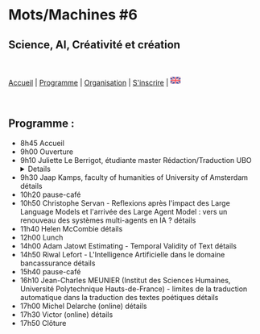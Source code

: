 # Mots/Machines #6 
## Science, AI, Créativité et création

<br>

[Accueil](https://motsmachines.github.io/2024/fr) | [Programme](https://motsmachines.github.io/2024/fr/program) | [Organisation](https://motsmachines.github.io/2024/fr/orga) | [S'inscrire](https://motsmachines.github.io/2024/fr/registration) | [<img src="EN.png" width="20">](https://motsmachines.github.io/2024/en/program)

<br>

## Programme :

- 8h45 Accueil
- 9h00 Ouverture
- 9h10 Juliette Le Berrigot, étudiante master Rédaction/Traduction UBO <details>
        aaaaaa
    </details>
- 9h30 Jaap Kamps, faculty of humanities of University of Amsterdam
          <details><summary> détails </summary>aaaaaa</details>
- 10h20 pause-café
- 10h50 Christophe Servan - Reflexions après l'impact des Large Language Models et l'arrivée des Large Agent Model : vers un renouveau des systèmes multi-agents en IA ?<details><summary> détails </summary>aaaaaa</details>
- 11h40 Helen McCombie <details><summary> détails </summary>
        aaaaaa
    </details>
- 12h00 Lunch
- 14h00 Adam Jatowt Estimating - Temporal Validity of Text <details><summary> détails </summary>
        aaaaaa
    </details>
- 14h50 Riwal Lefort - L'Intelligence Artificielle dans le domaine bancassurance <details><summary> détails </summary>
        aaaaaa
    </details>
- 15h40 pause-café
- 16h10 Jean-Charles MEUNIER (Institut des Sciences Humaines, Université Polytechnique Hauts-de-France) - limites de la traduction automatique dans la traduction des textes poétiques <details><summary> détails </summary>
        aaaaaa
    </details>
- 17h00 Michel Delarche (online) <details><summary> détails </summary>
        aaaaaa
    </details>
- 17h30 Victor (online) <details><summary> détails </summary>
        aaaaaa
    </details>
- 17h50 Clôture

<style>
details {
  display: inline;
}

summary {
  display: inline;
}

details[open] summary {
  display: none;
}
</style> 
